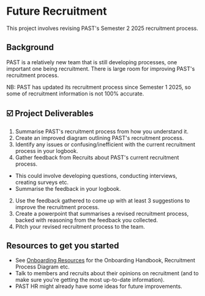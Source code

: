 # Future Recruitment
This project involves revising PAST's Semester 2 2025 recruitment process.

## Background
PAST is a relatively new team that is still developing processes, one important one being recruitment. There is large room for improving PAST's recruitment process. 

NB: PAST has updated its recruitment process since Semester 1 2025, so some of recruitment information is not 100% accurate.

## ☑️ Project Deliverables
1. Summarise PAST's recruitment process from how you understand it.
2. Create an improved diagram outlining PAST's recruitment process.
3. Identify any issues or confusing/inefficient with the current recruitment process in your logbook.
4. Gather feedback from Recruits about PAST's current recruitment process.
- This could involve developing questions, conducting interviews, creating surveys etc.
- Summarise the feedback in your logbook.
2. Use the feedback gathered to come up with at least 3 suggestions to improve the recruitment process.
3. Create a powerpoint that summarises a revised recruitment process, backed with reasoning from the feedback you collected.
4. Pitch your revised recruitment process to the team.

## Resources to get you started
- See [Onboarding Resources](https://github.com/PerthAerospaceStudentTeam/Onboarding/tree/main/0.%20Resources) for the 
Onboarding Handbook, Recruitment Process Diagram etc.
- Talk to members and recruits about their opinions on recruitment (and to make sure you're getting the most up-to-date information).
- PAST HR might already have some ideas for future improvements.
